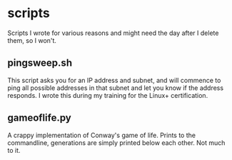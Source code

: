 # scripts
Scripts I wrote for various reasons and might need the day after I delete them, so I won't.

## pingsweep.sh
This script asks you for an IP address and subnet, and will commence to ping all possible addresses in that subnet and let you know if the address responds. I wrote this during my training for the Linux+ certification.

## gameoflife.py
A crappy implementation of Conway's game of life. Prints to the commandline, generations are simply printed below each other. Not much to it.

